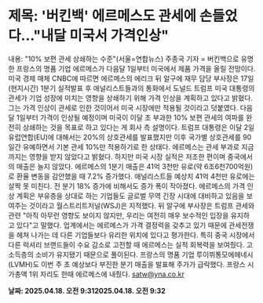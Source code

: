 # **제목: '버킨백' 에르메스도 관세에 손들었다…"내달 미국서 가격인상"**

  내용: "10% 보편 관세 상쇄하는 수준"(서울=연합뉴스) 주종국 기자 = 버킨백으로 유명한 프랑스의 명품 기업 에르메스가 다음달 1일부터 미국에서 제품 가격을 올릴 전망이다.    미국 경제 매체 CNBC에 따르면 에르메스의 에리크 뒤 알구에 재무 담당 부사장은 17일(현지시간) 1분기 실적발표 후 애널리스트들과의 통화에서 도널드 트럼프 미국 대통령의 관세가 기업 성장에 미치는 영향을 상쇄하기 위해 가격 인상을 계획하고 있다고 밝혔다.     그는 가격 인상이 관세로 인한 것이어서 미국 시장에만 적용될 것이라고 덧붙였다.    다음달 1일부터 가격이 인상될 예정이며 미국이 이달 초 부과한 10% 보편 관세의 여파를 완전히 상쇄하는 것을 목표로 하고 있다는 게 회사 측 설명이다.     트럼프 대통령은 이달 2일 유럽연합(EU)에 대해서는 20%의 상호관세를 발표했지만 이후 국가별 상호관세를 90일간 유예하면서 기본 관세 10%만 적용하기로 한 상태다.    에르메스는 관세 부과로 지금까지는 영향을 받지 않았다고 밝혔다.     하지만 미국 시장 실적은 저조한 편이며 중국에서의 매출은 늘지 않았다.    에르메스의 1분기 매출은 41억 3천만 유로(약 6조6천700억원)로 환율 변동을 감안했을 때 7.2% 증가했다. 애널리스트들 예상치 41억 4천만 유로에는 살짝 못 미친다. 전 분기 18% 증가에 비해서도 증가 폭이 작아졌다.    에르메스의 가격 인상 계획은 부유층을 상대로 하는 기업들도 글로벌 무역 긴장 시대에 대비하고 있음을 보여주는 것이라고 월스트리트저널(WSJ)은 지적했다.    뒤 알구에 부사장은 트럼프 관세와 관련 "아직 아무런 영향도 보이지 않지만, 우리는 여전히 매우 보수적인 입장을 유지하고 있다"고 말했다.    업계에서는 에르메스가 가격 결정력을 갖추고 있기 때문에 관세전쟁을 헤쳐 나가는 데 다른 기업들보다 유리한 위치에 있다고 평가한다.    특히 중국 시장에서 다른 럭셔리 브랜드들이 수요 감소로 고전할 때 에르메스는 실적 회복력을 보여줬다. 고소득층의 소비가 유지됐기 때문으로 풀이된다.    프랑스의 명품 기업 루이뷔통모에헤네시(LVMH)도 이번 주 초 예상보다 부진한 분기 매출을 발표해 주가가 급락했다. 프랑스 시가총액 1위 자리도 한때 에르메스에 내줬다.    satw@yna.co.kr

  **날짜: 2025.04.18. 오전 9:312025.04.18. 오전 9:32**